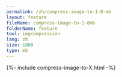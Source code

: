 ```yaml
---
permalink: /zh/compress-image-to-1-8-mb
layout: feature
fileName: compress-image-to-1-8mb
folderName: feature
tool: imgcompression
lang: zh
size: 1800
type: mb
---
```


{%- include compress-image-to-X.html -%}
